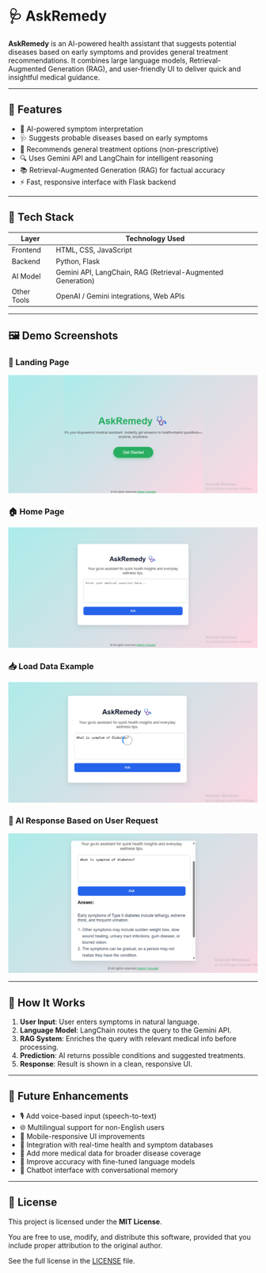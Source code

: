 # 🩺 AskRemedy

**AskRemedy** is an AI-powered health assistant that suggests potential diseases based on early symptoms and provides general treatment recommendations. It combines large language models, Retrieval-Augmented Generation (RAG), and user-friendly UI to deliver quick and insightful medical guidance.

---

## 🌟 Features

- 🧠 AI-powered symptom interpretation
- 🩺 Suggests probable diseases based on early symptoms
- 💊 Recommends general treatment options (non-prescriptive)
- 🔍 Uses Gemini API and LangChain for intelligent reasoning
- 📚 Retrieval-Augmented Generation (RAG) for factual accuracy
- ⚡ Fast, responsive interface with Flask backend

---

## 🔧 Tech Stack

| Layer       | Technology Used                              |
|-------------|-----------------------------------------------|
| Frontend    | HTML, CSS, JavaScript                         |
| Backend     | Python, Flask                                 |
| AI Model    | Gemini API, LangChain, RAG (Retrieval-Augmented Generation) |
| Other Tools | OpenAI / Gemini integrations, Web APIs        |

---

## 🖼️ Demo Screenshots

### 🚪 Landing Page
![Landing Page](./Output/Screenshot%202025-06-27%20002537.png)

### 🏠 Home Page
![Home Page](./Output/Screenshot%202025-06-27%20002556.png)

### 📥 Load Data Example
![Load Data](./Output/Screenshot%202025-06-27%20002706.png)

### 🤖 AI Response Based on User Request
![Response Output](./Output/Screenshot%202025-06-27%20003613.png)

---

## 🚀 How It Works

1. **User Input**: User enters symptoms in natural language.
2. **Language Model**: LangChain routes the query to the Gemini API.
3. **RAG System**: Enriches the query with relevant medical info before processing.
4. **Prediction**: AI returns possible conditions and suggested treatments.
5. **Response**: Result is shown in a clean, responsive UI.

---

## 📌 Future Enhancements

- 🎙️ Add voice-based input (speech-to-text)
- 🌐 Multilingual support for non-English users
- 📱 Mobile-responsive UI improvements
- 🧬 Integration with real-time health and symptom databases
- 📖 Add more medical data for broader disease coverage
- 🧠 Improve accuracy with fine-tuned language models
- 💬 Chatbot interface with conversational memory

---

## 📄 License

This project is licensed under the **MIT License**.

You are free to use, modify, and distribute this software, provided that you include proper attribution to the original author.

See the full license in the [LICENSE](./LICENSE) file.


